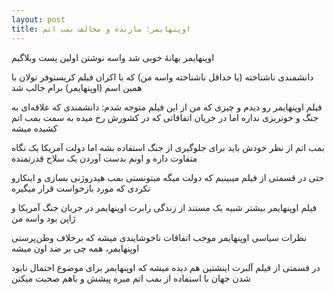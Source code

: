 ```yaml
---
layout: post
title: اوپنهایمر؛ سازنده و مخالف بمب اتم
---
```


اوپنهایمر بهانهٔ خوبی شد واسه نوشتن اولین پست وبلاگیم

دانشمندی ناشناخته (یا حداقل ناشناخته واسه من) که با اکران فیلم کریستوفر نولان با همین اسم (اوپنهایمر) برام جالب شد

فیلم اوپنهایمر رو دیدم و چیزی که من از این فیلم متوجه شدم: دانشمندی که علاقه‌ای به جنگ و خونریزی نداره اما در جریان اتفاقاتی که در کشورش رخ میده به سمت بمب اتم کشیده میشه

بمب اتم از نظر خودش باید برای جلوگیری از جنگ استفاده بشه اما دولت آمریکا یک نگاه متفاوت داره و اونم بدست آوردن یک سلاح قدرتمنده

حتی در قسمتی از فیلم میبینیم که دولت میگه میتونستی بمب هیدروژنی بسازی و اینکارو نکردی که مورد بازخواست قرار میگیره

فیلم اوپنهایمر بیشتر شبیه یک مستند از زندگی رابرت اوپنهایمر در جریان جنگ آمریکا و ژاپن بود واسه من

نظرات سیاسی اوپنهایمر موجب اتفاقات ناخوشایندی میشه که برخلاف وطن‌پرستی اوپنهایمر، همه چی بر ضد اون میشه

در قسمتی از فیلم آلبرت اینشتین هم دیده میشه که اوپنهایمر برای موضوع احتمال نابود شدن جهان با استفاده از بمب اتم میره پیشش و باهم صحبت میکنن
